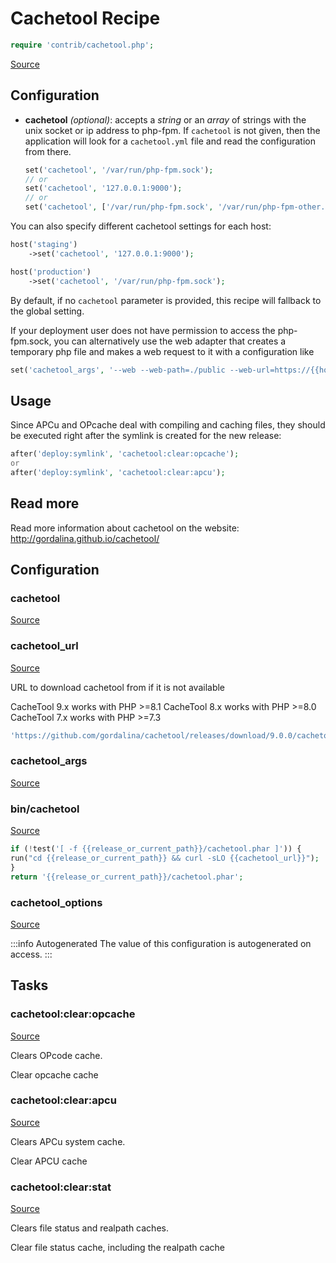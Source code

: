 <!-- DO NOT EDIT THIS FILE! -->
<!-- Instead edit contrib/cachetool.php -->
<!-- Then run bin/docgen -->

# Cachetool Recipe

```php
require 'contrib/cachetool.php';
```

[Source](/contrib/cachetool.php)




## Configuration

- **cachetool** *(optional)*: accepts a *string* or an *array* of strings with the unix socket or ip address to php-fpm. If `cachetool` is not given, then the application will look for a `cachetool.yml` file and read the configuration from there.

    ```php
    set('cachetool', '/var/run/php-fpm.sock');
    // or
    set('cachetool', '127.0.0.1:9000');
    // or
    set('cachetool', ['/var/run/php-fpm.sock', '/var/run/php-fpm-other.sock]);
    ```

You can also specify different cachetool settings for each host:
```php
host('staging')
    ->set('cachetool', '127.0.0.1:9000');

host('production')
    ->set('cachetool', '/var/run/php-fpm.sock');
```

By default, if no `cachetool` parameter is provided, this recipe will fallback to the global setting.

If your deployment user does not have permission to access the php-fpm.sock, you can alternatively use
the web adapter that creates a temporary php file and makes a web request to it with a configuration like
```php
set('cachetool_args', '--web --web-path=./public --web-url=https://{{hostname}}');
```

## Usage

Since APCu and OPcache deal with compiling and caching files, they should be executed right after the symlink is created for the new release:

```php
after('deploy:symlink', 'cachetool:clear:opcache');
or
after('deploy:symlink', 'cachetool:clear:apcu');
```

## Read more

Read more information about cachetool on the website:
http://gordalina.github.io/cachetool/


## Configuration
### cachetool
[Source](https://github.com/deployphp/deployer/blob/master/contrib/cachetool.php#L50)





### cachetool_url
[Source](https://github.com/deployphp/deployer/blob/master/contrib/cachetool.php#L58)

URL to download cachetool from if it is not available

CacheTool 9.x works with PHP >=8.1
CacheTool 8.x works with PHP >=8.0
CacheTool 7.x works with PHP >=7.3

```php title="Default value"
'https://github.com/gordalina/cachetool/releases/download/9.0.0/cachetool.phar'
```


### cachetool_args
[Source](https://github.com/deployphp/deployer/blob/master/contrib/cachetool.php#L59)





### bin/cachetool
[Source](https://github.com/deployphp/deployer/blob/master/contrib/cachetool.php#L60)



```php title="Default value"
if (!test('[ -f {{release_or_current_path}}/cachetool.phar ]')) {
run("cd {{release_or_current_path}} && curl -sLO {{cachetool_url}}");
}
return '{{release_or_current_path}}/cachetool.phar';
```


### cachetool_options
[Source](https://github.com/deployphp/deployer/blob/master/contrib/cachetool.php#L66)


:::info Autogenerated
The value of this configuration is autogenerated on access.
:::





## Tasks

### cachetool:clear:opcache
[Source](https://github.com/deployphp/deployer/blob/master/contrib/cachetool.php#L88)

Clears OPcode cache.

Clear opcache cache


### cachetool:clear:apcu
[Source](https://github.com/deployphp/deployer/blob/master/contrib/cachetool.php#L99)

Clears APCu system cache.

Clear APCU cache


### cachetool:clear:stat
[Source](https://github.com/deployphp/deployer/blob/master/contrib/cachetool.php#L110)

Clears file status and realpath caches.

Clear file status cache, including the realpath cache


